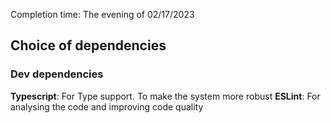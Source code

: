 Completion time: The evening of 02/17/2023

## Choice of dependencies

### Dev dependencies
**Typescript**: For Type support. To make the system more robust
**ESLint**: For analysing the code and improving code quality
